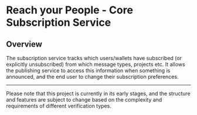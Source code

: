 # Reach your People - Core Subscription Service

## Overview
The subscription service tracks which users/wallets have subscribed (or explicitly unsubscribed) from which message types, projects etc. It allows the publishing service to access this information when something is announced, and the end user to change their subscription preferences.

---

Please note that this project is currently in its early stages, and the structure and features are subject to change based on the complexity and requirements of different verification types.
